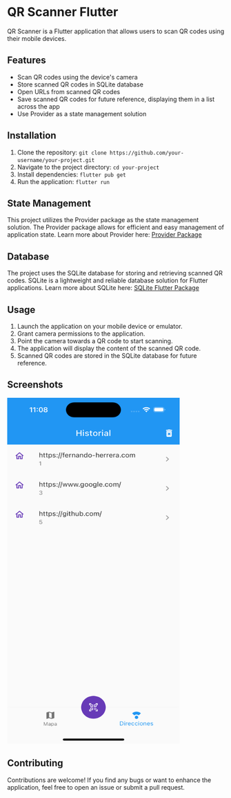 # QR Scanner Flutter

QR Scanner is a Flutter application that allows users to scan QR codes using their mobile devices.

## Features

- Scan QR codes using the device's camera
- Store scanned QR codes in SQLite database
- Open URLs from scanned QR codes
- Save scanned QR codes for future reference, displaying them in a list across the app
- Use Provider as a state management solution

## Installation

1. Clone the repository: `git clone https://github.com/your-username/your-project.git`
2. Navigate to the project directory: `cd your-project`
3. Install dependencies: `flutter pub get`
4. Run the application: `flutter run`

## State Management

This project utilizes the Provider package as the state management solution. The Provider package allows for efficient and easy management of application state. Learn more about Provider here: [Provider Package](https://pub.dev/packages/provider)

## Database

The project uses the SQLite database for storing and retrieving scanned QR codes. SQLite is a lightweight and reliable database solution for Flutter applications. Learn more about SQLite here: [SQLite Flutter Package](https://pub.dev/packages/sqflite)

## Usage

1. Launch the application on your mobile device or emulator.
2. Grant camera permissions to the application.
3. Point the camera towards a QR code to start scanning.
4. The application will display the content of the scanned QR code.
5. Scanned QR codes are stored in the SQLite database for future reference.

## Screenshots

<img src="assets/screenshot_qr_app_flutter.png" alt="Screenshot 1" width="400" height="800">

## Contributing

Contributions are welcome! If you find any bugs or want to enhance the application, feel free to open an issue or submit a pull request.
